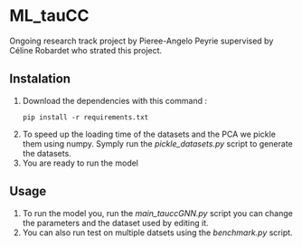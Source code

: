 # ML_tauCC
Ongoing research track project by Pieree-Angelo Peyrie supervised by Céline Robardet who strated this project.

## Instalation
1. Download the dependencies with this command :
   ```
   pip install -r requirements.txt
   ```
2. To speed up the loading time of the datasets and the PCA we pickle them using numpy. Symply run the *pickle_datasets.py* script to generate the datasets.
3. You are ready to run the model


## Usage

1. To run the model you, run the *main_tauccGNN.py* script you can change the parameters and the dataset used by editing it.
2. You can also run test on multiple datsets using the *benchmark.py* script.